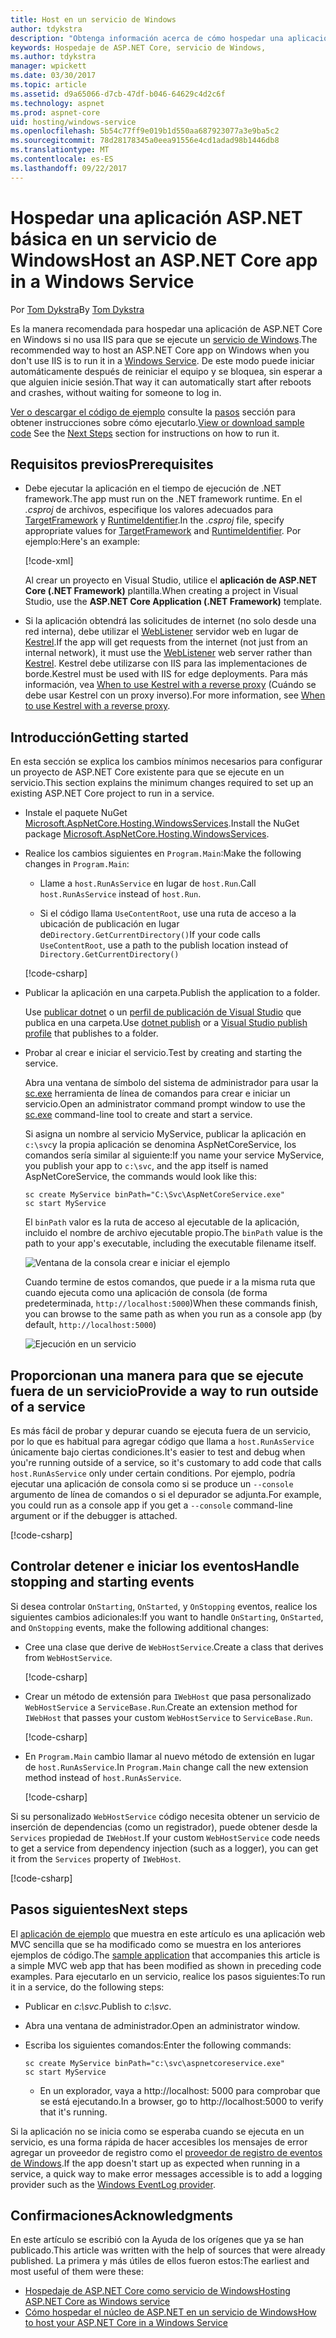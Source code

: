 ```yaml
---
title: Host en un servicio de Windows
author: tdykstra
description: "Obtenga información acerca de cómo hospedar una aplicación de ASP.NET Core en un servicio de Windows."
keywords: Hospedaje de ASP.NET Core, servicio de Windows,
ms.author: tdykstra
manager: wpickett
ms.date: 03/30/2017
ms.topic: article
ms.assetid: d9a65066-d7cb-47df-b046-64629c4d2c6f
ms.technology: aspnet
ms.prod: aspnet-core
uid: hosting/windows-service
ms.openlocfilehash: 5b54c77ff9e019b1d550aa687923077a3e9ba5c2
ms.sourcegitcommit: 78d28178345a0eea91556e4cd1adad98b1446db8
ms.translationtype: MT
ms.contentlocale: es-ES
ms.lasthandoff: 09/22/2017
---
```

# <a name="host-an-aspnet-core-app-in-a-windows-service"></a><span data-ttu-id="edc5b-104">Hospedar una aplicación ASP.NET básica en un servicio de Windows</span><span class="sxs-lookup"><span data-stu-id="edc5b-104">Host an ASP.NET Core app in a Windows Service</span></span>

<span data-ttu-id="edc5b-105">Por [Tom Dykstra](https://github.com/tdykstra)</span><span class="sxs-lookup"><span data-stu-id="edc5b-105">By [Tom Dykstra](https://github.com/tdykstra)</span></span>

<span data-ttu-id="edc5b-106">Es la manera recomendada para hospedar una aplicación de ASP.NET Core en Windows si no usa IIS para que se ejecute un [servicio de Windows](https://docs.microsoft.com/dotnet/framework/windows-services/introduction-to-windows-service-applications).</span><span class="sxs-lookup"><span data-stu-id="edc5b-106">The recommended way to host an ASP.NET Core app on Windows when you don't use IIS is to run it in a [Windows Service](https://docs.microsoft.com/dotnet/framework/windows-services/introduction-to-windows-service-applications).</span></span> <span data-ttu-id="edc5b-107">De este modo puede iniciar automáticamente después de reiniciar el equipo y se bloquea, sin esperar a que alguien inicie sesión.</span><span class="sxs-lookup"><span data-stu-id="edc5b-107">That way it can automatically start after reboots and crashes, without waiting for someone to log in.</span></span>

<span data-ttu-id="edc5b-108">[Ver o descargar el código de ejemplo](https://github.com/aspnet/Docs/tree/master/aspnetcore/hosting/windows-service/sample) consulte la [pasos](#next-steps) sección para obtener instrucciones sobre cómo ejecutarlo.</span><span class="sxs-lookup"><span data-stu-id="edc5b-108">[View or download sample code](https://github.com/aspnet/Docs/tree/master/aspnetcore/hosting/windows-service/sample) See the [Next Steps](#next-steps) section for instructions on how to run it.</span></span>

## <a name="prerequisites"></a><span data-ttu-id="edc5b-109">Requisitos previos</span><span class="sxs-lookup"><span data-stu-id="edc5b-109">Prerequisites</span></span>

* <span data-ttu-id="edc5b-110">Debe ejecutar la aplicación en el tiempo de ejecución de .NET framework.</span><span class="sxs-lookup"><span data-stu-id="edc5b-110">The app must run on the .NET framework runtime.</span></span>  <span data-ttu-id="edc5b-111">En el *.csproj* de archivos, especifique los valores adecuados para [TargetFramework](https://docs.microsoft.com/nuget/schema/target-frameworks) y [RuntimeIdentifier](https://docs.microsoft.com/dotnet/articles/core/rid-catalog).</span><span class="sxs-lookup"><span data-stu-id="edc5b-111">In the *.csproj* file, specify appropriate values for [TargetFramework](https://docs.microsoft.com/nuget/schema/target-frameworks) and [RuntimeIdentifier](https://docs.microsoft.com/dotnet/articles/core/rid-catalog).</span></span> <span data-ttu-id="edc5b-112">Por ejemplo:</span><span class="sxs-lookup"><span data-stu-id="edc5b-112">Here's an example:</span></span>

  [!code-xml[](windows-service/sample/AspNetCoreService.csproj?range=3-6)]

  <span data-ttu-id="edc5b-113">Al crear un proyecto en Visual Studio, utilice el **aplicación de ASP.NET Core (.NET Framework)** plantilla.</span><span class="sxs-lookup"><span data-stu-id="edc5b-113">When creating a project in Visual Studio, use the **ASP.NET Core Application (.NET Framework)** template.</span></span>

* <span data-ttu-id="edc5b-114">Si la aplicación obtendrá las solicitudes de internet (no solo desde una red interna), debe utilizar el [WebListener](xref:fundamentals/servers/weblistener) servidor web en lugar de [Kestrel](xref:fundamentals/servers/kestrel).</span><span class="sxs-lookup"><span data-stu-id="edc5b-114">If the app will get requests from the internet (not just from an internal network), it must use the [WebListener](xref:fundamentals/servers/weblistener) web server rather than [Kestrel](xref:fundamentals/servers/kestrel).</span></span>  <span data-ttu-id="edc5b-115">Kestrel debe utilizarse con IIS para las implementaciones de borde.</span><span class="sxs-lookup"><span data-stu-id="edc5b-115">Kestrel must be used with IIS for edge deployments.</span></span>  <span data-ttu-id="edc5b-116">Para más información, vea [When to use Kestrel with a reverse proxy](xref:fundamentals/servers/kestrel#when-to-use-kestrel-with-a-reverse-proxy) (Cuándo se debe usar Kestrel con un proxy inverso).</span><span class="sxs-lookup"><span data-stu-id="edc5b-116">For more information, see [When to use Kestrel with a reverse proxy](xref:fundamentals/servers/kestrel#when-to-use-kestrel-with-a-reverse-proxy).</span></span>

## <a name="getting-started"></a><span data-ttu-id="edc5b-117">Introducción</span><span class="sxs-lookup"><span data-stu-id="edc5b-117">Getting started</span></span>

<span data-ttu-id="edc5b-118">En esta sección se explica los cambios mínimos necesarios para configurar un proyecto de ASP.NET Core existente para que se ejecute en un servicio.</span><span class="sxs-lookup"><span data-stu-id="edc5b-118">This section explains the minimum changes required to set up an existing ASP.NET Core project to run in a service.</span></span>

* <span data-ttu-id="edc5b-119">Instale el paquete NuGet [Microsoft.AspNetCore.Hosting.WindowsServices](https://www.nuget.org/packages/Microsoft.AspNetCore.Hosting.WindowsServices/).</span><span class="sxs-lookup"><span data-stu-id="edc5b-119">Install the NuGet package [Microsoft.AspNetCore.Hosting.WindowsServices](https://www.nuget.org/packages/Microsoft.AspNetCore.Hosting.WindowsServices/).</span></span>

* <span data-ttu-id="edc5b-120">Realice los cambios siguientes en `Program.Main`:</span><span class="sxs-lookup"><span data-stu-id="edc5b-120">Make the following changes in `Program.Main`:</span></span>
  
  * <span data-ttu-id="edc5b-121">Llame a `host.RunAsService` en lugar de `host.Run`.</span><span class="sxs-lookup"><span data-stu-id="edc5b-121">Call `host.RunAsService` instead of `host.Run`.</span></span>
  
  * <span data-ttu-id="edc5b-122">Si el código llama `UseContentRoot`, use una ruta de acceso a la ubicación de publicación en lugar de`Directory.GetCurrentDirectory()`</span><span class="sxs-lookup"><span data-stu-id="edc5b-122">If your code calls `UseContentRoot`, use a path to the publish location instead of `Directory.GetCurrentDirectory()`</span></span> 
  
  [!code-csharp[](windows-service/sample/Program.cs?name=ServiceOnly&highlight=3-4,8,14)]

* <span data-ttu-id="edc5b-123">Publicar la aplicación en una carpeta.</span><span class="sxs-lookup"><span data-stu-id="edc5b-123">Publish the application to a folder.</span></span>

  <span data-ttu-id="edc5b-124">Use [publicar dotnet](https://docs.microsoft.com/dotnet/articles/core/tools/dotnet-publish) o un [perfil de publicación de Visual Studio](xref:publishing/web-publishing-vs) que publica en una carpeta.</span><span class="sxs-lookup"><span data-stu-id="edc5b-124">Use [dotnet publish](https://docs.microsoft.com/dotnet/articles/core/tools/dotnet-publish) or a [Visual Studio publish profile](xref:publishing/web-publishing-vs) that publishes to a folder.</span></span>

* <span data-ttu-id="edc5b-125">Probar al crear e iniciar el servicio.</span><span class="sxs-lookup"><span data-stu-id="edc5b-125">Test by creating and starting the service.</span></span>

  <span data-ttu-id="edc5b-126">Abra una ventana de símbolo del sistema de administrador para usar la [sc.exe](https://technet.microsoft.com/library/bb490995) herramienta de línea de comandos para crear e iniciar un servicio.</span><span class="sxs-lookup"><span data-stu-id="edc5b-126">Open an administrator command prompt window to use the [sc.exe](https://technet.microsoft.com/library/bb490995) command-line tool to create and start a service.</span></span>  
  
  <span data-ttu-id="edc5b-127">Si asigna un nombre al servicio MyService, publicar la aplicación en `c:\svc`y la propia aplicación se denomina AspNetCoreService, los comandos sería similar al siguiente:</span><span class="sxs-lookup"><span data-stu-id="edc5b-127">If you name your service MyService, you publish your app to `c:\svc`, and the app itself is named AspNetCoreService, the commands would look like this:</span></span>

  ```console
  sc create MyService binPath="C:\Svc\AspNetCoreService.exe"
  sc start MyService
  ```
  <span data-ttu-id="edc5b-128">El `binPath` valor es la ruta de acceso al ejecutable de la aplicación, incluido el nombre de archivo ejecutable propio.</span><span class="sxs-lookup"><span data-stu-id="edc5b-128">The `binPath` value is the path to your app's executable, including the executable filename itself.</span></span>

  ![Ventana de la consola crear e iniciar el ejemplo](windows-service/_static/create-start.png)

  <span data-ttu-id="edc5b-130">Cuando termine de estos comandos, que puede ir a la misma ruta que cuando ejecuta como una aplicación de consola (de forma predeterminada, `http://localhost:5000`)</span><span class="sxs-lookup"><span data-stu-id="edc5b-130">When these commands finish, you can browse to the same path as when you run as a console app (by default, `http://localhost:5000`)</span></span>

  ![Ejecución en un servicio](windows-service/_static/running-in-service.png)


## <a name="provide-a-way-to-run-outside-of-a-service"></a><span data-ttu-id="edc5b-132">Proporcionan una manera para que se ejecute fuera de un servicio</span><span class="sxs-lookup"><span data-stu-id="edc5b-132">Provide a way to run outside of a service</span></span>

<span data-ttu-id="edc5b-133">Es más fácil de probar y depurar cuando se ejecuta fuera de un servicio, por lo que es habitual para agregar código que llama a `host.RunAsService` únicamente bajo ciertas condiciones.</span><span class="sxs-lookup"><span data-stu-id="edc5b-133">It's easier to test and debug when you're running outside of a service, so it's customary to add code that calls `host.RunAsService` only under certain conditions.</span></span>  <span data-ttu-id="edc5b-134">Por ejemplo, podría ejecutar una aplicación de consola como si se produce un `--console` argumento de línea de comandos o si el depurador se adjunta.</span><span class="sxs-lookup"><span data-stu-id="edc5b-134">For example, you could run as a console app if you get a `--console` command-line argument or if the debugger is attached.</span></span>

[!code-csharp[](windows-service/sample/Program.cs?name=ServiceOrConsole)]

## <a name="handle-stopping-and-starting-events"></a><span data-ttu-id="edc5b-135">Controlar detener e iniciar los eventos</span><span class="sxs-lookup"><span data-stu-id="edc5b-135">Handle stopping and starting events</span></span>

<span data-ttu-id="edc5b-136">Si desea controlar `OnStarting`, `OnStarted`, y `OnStopping` eventos, realice los siguientes cambios adicionales:</span><span class="sxs-lookup"><span data-stu-id="edc5b-136">If you want to handle `OnStarting`, `OnStarted`, and `OnStopping` events, make the following additional changes:</span></span>

* <span data-ttu-id="edc5b-137">Cree una clase que derive de `WebHostService`.</span><span class="sxs-lookup"><span data-stu-id="edc5b-137">Create a class that derives from `WebHostService`.</span></span>

  [!code-csharp[](windows-service/sample/CustomWebHostService.cs?name=NoLogging)]

* <span data-ttu-id="edc5b-138">Crear un método de extensión para `IWebHost` que pasa personalizado `WebHostService` a `ServiceBase.Run`.</span><span class="sxs-lookup"><span data-stu-id="edc5b-138">Create an extension method for `IWebHost` that passes your custom `WebHostService` to `ServiceBase.Run`.</span></span>

  [!code-csharp[](windows-service/sample/WebHostServiceExtensions.cs?name=ExtensionsClass)]

* <span data-ttu-id="edc5b-139">En `Program.Main` cambio llamar al nuevo método de extensión en lugar de `host.RunAsService`.</span><span class="sxs-lookup"><span data-stu-id="edc5b-139">In `Program.Main` change call the new extension method instead of `host.RunAsService`.</span></span>

  [!code-csharp[](windows-service/sample/Program.cs?name=HandleStopStart&highlight=26)]

<span data-ttu-id="edc5b-140">Si su personalizado `WebHostService` código necesita obtener un servicio de inserción de dependencias (como un registrador), puede obtener desde la `Services` propiedad de `IWebHost`.</span><span class="sxs-lookup"><span data-stu-id="edc5b-140">If your custom `WebHostService` code needs to get a service from dependency injection (such as a logger), you can get it from the `Services` property of `IWebHost`.</span></span>

[!code-csharp[](windows-service/sample/CustomWebHostService.cs?name=Logging&highlight=7)]

## <a name="next-steps"></a><span data-ttu-id="edc5b-141">Pasos siguientes</span><span class="sxs-lookup"><span data-stu-id="edc5b-141">Next steps</span></span>

<span data-ttu-id="edc5b-142">El [aplicación de ejemplo](https://github.com/aspnet/Docs/tree/master/aspnetcore/hosting/windows-service/sample) que muestra en este artículo es una aplicación web MVC sencilla que se ha modificado como se muestra en los anteriores ejemplos de código.</span><span class="sxs-lookup"><span data-stu-id="edc5b-142">The [sample application](https://github.com/aspnet/Docs/tree/master/aspnetcore/hosting/windows-service/sample) that accompanies this article is a simple MVC web app that has been modified as shown in preceding code examples.</span></span>  <span data-ttu-id="edc5b-143">Para ejecutarlo en un servicio, realice los pasos siguientes:</span><span class="sxs-lookup"><span data-stu-id="edc5b-143">To run it in a service, do the following steps:</span></span>

* <span data-ttu-id="edc5b-144">Publicar en *c:\svc*.</span><span class="sxs-lookup"><span data-stu-id="edc5b-144">Publish to *c:\svc*.</span></span>

* <span data-ttu-id="edc5b-145">Abra una ventana de administrador.</span><span class="sxs-lookup"><span data-stu-id="edc5b-145">Open an administrator window.</span></span>

* <span data-ttu-id="edc5b-146">Escriba los siguientes comandos:</span><span class="sxs-lookup"><span data-stu-id="edc5b-146">Enter the following commands:</span></span>

  ```console
  sc create MyService binPath="c:\svc\aspnetcoreservice.exe"
  sc start MyService
  ```

  * <span data-ttu-id="edc5b-147">En un explorador, vaya a http://localhost: 5000 para comprobar que se está ejecutando.</span><span class="sxs-lookup"><span data-stu-id="edc5b-147">In a browser, go to http://localhost:5000 to verify that it's running.</span></span>

<span data-ttu-id="edc5b-148">Si la aplicación no se inicia como se esperaba cuando se ejecuta en un servicio, es una forma rápida de hacer accesibles los mensajes de error agregar un proveedor de registro como el [proveedor de registro de eventos de Windows](xref:fundamentals/logging#eventlog).</span><span class="sxs-lookup"><span data-stu-id="edc5b-148">If the app doesn't start up as expected when running in a service, a quick way to make error messages accessible is to add a logging provider such as the [Windows EventLog provider](xref:fundamentals/logging#eventlog).</span></span>

## <a name="acknowledgments"></a><span data-ttu-id="edc5b-149">Confirmaciones</span><span class="sxs-lookup"><span data-stu-id="edc5b-149">Acknowledgments</span></span>

<span data-ttu-id="edc5b-150">En este artículo se escribió con la Ayuda de los orígenes que ya se han publicado.</span><span class="sxs-lookup"><span data-stu-id="edc5b-150">This article was written with the help of sources that were already published.</span></span> <span data-ttu-id="edc5b-151">La primera y más útiles de ellos fueron estos:</span><span class="sxs-lookup"><span data-stu-id="edc5b-151">The earliest and most useful of them were these:</span></span>

* [<span data-ttu-id="edc5b-152">Hospedaje de ASP.NET Core como servicio de Windows</span><span class="sxs-lookup"><span data-stu-id="edc5b-152">Hosting ASP.NET Core as Windows service</span></span>](https://stackoverflow.com/questions/37346383/hosting-asp-net-core-as-windows-service/37464074)
* [<span data-ttu-id="edc5b-153">Cómo hospedar el núcleo de ASP.NET en un servicio de Windows</span><span class="sxs-lookup"><span data-stu-id="edc5b-153">How to host your ASP.NET Core in a Windows Service</span></span>](https://dotnetthoughts.net/how-to-host-your-aspnet-core-in-a-windows-service/)
